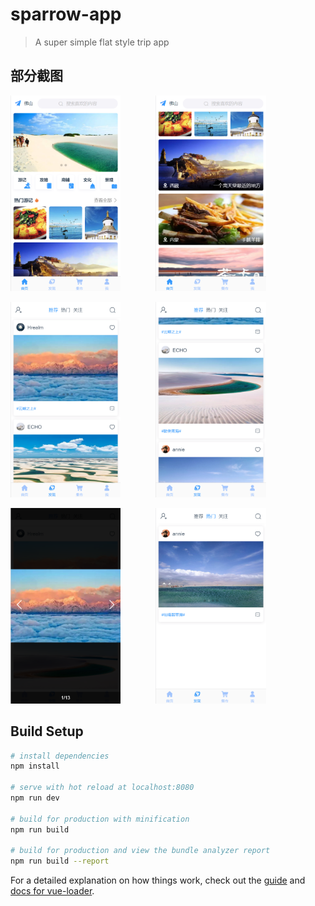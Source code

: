 # sparrow-app

> A  super simple flat style trip app

## 部分截图

<img src="src/node/img/result/1.jpg" width="35%" height="35%"/>&emsp;&emsp;&emsp;&emsp;<img src="src/node/img/result/2.jpg" width="35%" height="35%"/>

<img src="src/node/img/result/3.jpg" width="35%" height="35%"/>&emsp;&emsp;&emsp;&emsp;<img src="src/node/img/result/4.jpg" width="35%" height="35%"/>

<img src="src/node/img/result/5.jpg" width="35%" height="35%"/>&emsp;&emsp;&emsp;&emsp;<img src="src/node/img/result/6.jpg" width="35%" height="35%"/>

## Build Setup

``` bash
# install dependencies
npm install

# serve with hot reload at localhost:8080
npm run dev

# build for production with minification
npm run build

# build for production and view the bundle analyzer report
npm run build --report
```

For a detailed explanation on how things work, check out the [guide](http://vuejs-templates.github.io/webpack/) and [docs for vue-loader](http://vuejs.github.io/vue-loader).
